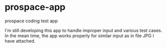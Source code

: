 # prospace-app
prospace coding test app

I'm still developing this app to handle improper input and various test cases.
In the mean time, the app works properly for similar input as in file JPG I have attached.
